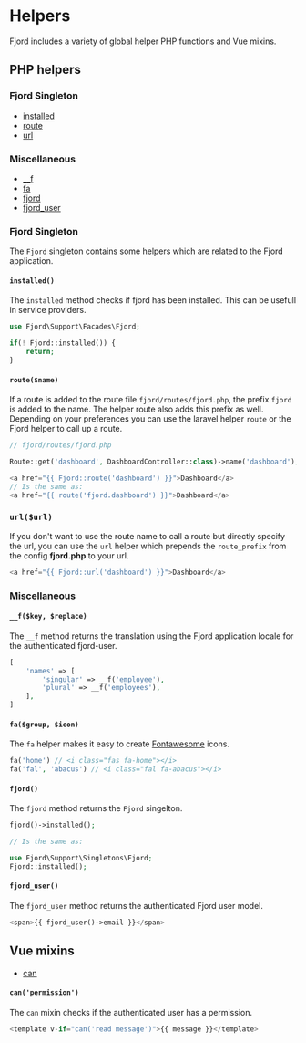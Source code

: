 # Helpers

Fjord includes a variety of global helper PHP functions and Vue mixins.

## PHP helpers

### Fjord Singleton

-   [installed](#method-php-fjord-installed)
-   [route](#method-php-fjord-route)
-   [url](#method-php-fjord-url)

### Miscellaneous

-   [\_\_f](#method-php-f)
-   [fa](#method-php-fa)
-   [fjord](#method-fjord)
-   [fjord_user](#method-php-fjord_user)

### Fjord Singleton

The `Fjord` singleton contains some helpers which are related to the Fjord application.

<a name="method-php-fjord-installed"></a>

#### `installed()`

The `installed` method checks if fjord has been installed. This can be usefull in service providers.

```php
use Fjord\Support\Facades\Fjord;

if(! Fjord::installed()) {
    return;
}
```

<a name="method-php-fjord-route"></a>

#### `route($name)`

If a route is added to the route file `fjord/routes/fjord.php`, the prefix `fjord` is added to the name. The helper route also adds this prefix as well. Depending on your preferences you can use the laravel helper `route` or the Fjord helper to call up a route.

```php
// fjord/routes/fjord.php

Route::get('dashboard', DashboardController::class)->name('dashboard');
```

```php
<a href="{{ Fjord::route('dashboard') }}">Dashboard</a>
// Is the same as:
<a href="{{ route('fjord.dashboard') }}">Dashboard</a>
```

<a name="method-php-fjord-url"></a>

### `url($url)`

If you don't want to use the route name to call a route but directly specify the url, you can use the `url` helper which prepends the `route_prefix` from the config **fjord.php** to your url.

```php
<a href="{{ Fjord::url('dashboard') }}">Dashboard</a>
```

### Miscellaneous

<a name="method-php-f"></a>

#### `__f($key, $replace)`

The `__f` method returns the translation using the Fjord application locale for the authenticated fjord-user.

```php
[
    'names' => [
        'singular' => __f('employee'),
        'plural' => __f('employees'),
    ],
]
```

<a name="method-php-fa"></a>

#### `fa($group, $icon)`

The `fa` helper makes it easy to create [Fontawesome](https://fontawesome.com/icons?d=gallery) icons.

```php
fa('home') // <i class="fas fa-home"></i>
fa('fal', 'abacus') // <i class="fal fa-abacus"></i>
```

<a name="method-php-fjord"></a>

#### `fjord()`

The `fjord` method returns the `Fjord` singelton.

```php
fjord()->installed();

// Is the same as:

use Fjord\Support\Singletons\Fjord;
Fjord::installed();
```

<a name="method-php-fjord_user"></a>

#### `fjord_user()`

The `fjord_user` method returns the authenticated Fjord user model.

```php
<span>{{ fjord_user()->email }}</span>
```

## Vue mixins

-   [can](#method-vue-can)

<a name="method-vue-can"></a>

#### `can('permission')`

The `can` mixin checks if the authenticated user has a permission.

```js
<template v-if="can('read message')">{{ message }}</template>
```
